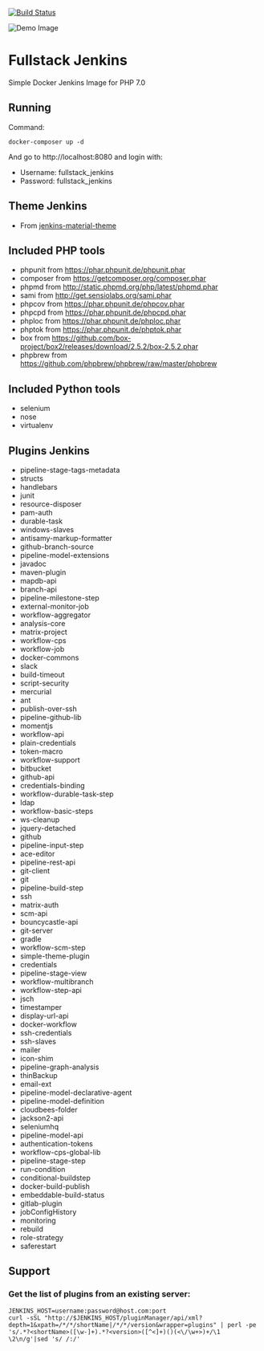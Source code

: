 [![Build Status](https://travis-ci.org/vietdien2005/fullstack-jenkins.svg?branch=master)](https://travis-ci.org/vietdien2005/fullstack-jenkins)

![Demo Image](http://image-store.slidesharecdn.com/da8e74c0-98cd-408d-a3cc-783e45d3ca9f-original.png)

# Fullstack Jenkins

Simple Docker Jenkins Image for PHP 7.0

## Running

Command:

	docker-composer up -d

And go to http://localhost:8080 and login with: 

- Username: fullstack_jenkins
- Password: fullstack_jenkins
	
## Theme Jenkins 

- From [jenkins-material-theme](https://github.com/afonsof/jenkins-material-theme)

## Included PHP tools

- phpunit from <https://phar.phpunit.de/phpunit.phar>
- composer from <https://getcomposer.org/composer.phar>
- phpmd from <http://static.phpmd.org/php/latest/phpmd.phar>
- sami from <http://get.sensiolabs.org/sami.phar>
- phpcov from <https://phar.phpunit.de/phpcov.phar>
- phpcpd from <https://phar.phpunit.de/phpcpd.phar>
- phploc from <https://phar.phpunit.de/phploc.phar>
- phptok from <https://phar.phpunit.de/phptok.phar>
- box from <https://github.com/box-project/box2/releases/download/2.5.2/box-2.5.2.phar>
- phpbrew from <https://github.com/phpbrew/phpbrew/raw/master/phpbrew>

## Included Python tools

- selenium
- nose
- virtualenv

## Plugins Jenkins

- pipeline-stage-tags-metadata
- structs
- handlebars
- junit
- resource-disposer
- pam-auth
- durable-task
- windows-slaves
- antisamy-markup-formatter
- github-branch-source
- pipeline-model-extensions
- javadoc
- maven-plugin
- mapdb-api
- branch-api
- pipeline-milestone-step
- external-monitor-job
- workflow-aggregator
- analysis-core
- matrix-project
- workflow-cps
- workflow-job
- docker-commons
- slack
- build-timeout
- script-security
- mercurial
- ant
- publish-over-ssh
- pipeline-github-lib
- momentjs
- workflow-api
- plain-credentials
- token-macro
- workflow-support
- bitbucket
- github-api
- credentials-binding
- workflow-durable-task-step
- ldap
- workflow-basic-steps
- ws-cleanup
- jquery-detached
- github
- pipeline-input-step
- ace-editor
- pipeline-rest-api
- git-client
- git
- pipeline-build-step
- ssh
- matrix-auth
- scm-api
- bouncycastle-api
- git-server
- gradle
- workflow-scm-step
- simple-theme-plugin
- credentials
- pipeline-stage-view
- workflow-multibranch
- workflow-step-api
- jsch
- timestamper
- display-url-api
- docker-workflow
- ssh-credentials
- ssh-slaves
- mailer
- icon-shim
- pipeline-graph-analysis
- thinBackup
- email-ext
- pipeline-model-declarative-agent
- pipeline-model-definition
- cloudbees-folder
- jackson2-api
- seleniumhq
- pipeline-model-api
- authentication-tokens
- workflow-cps-global-lib
- pipeline-stage-step
- run-condition
- conditional-buildstep
- docker-build-publish
- embeddable-build-status
- gitlab-plugin
- jobConfigHistory
- monitoring
- rebuild
- role-strategy
- saferestart

## Support
### Get the list of plugins from an existing server:

	JENKINS_HOST=username:password@host.com:port
	curl -sSL "http://$JENKINS_HOST/pluginManager/api/xml?depth=1&xpath=/*/*/shortName|/*/*/version&wrapper=plugins" | perl -pe 's/.*?<shortName>([\w-]+).*?<version>([^<]+)()(<\/\w+>)+/\1 \2\n/g'|sed 's/ /:/'
